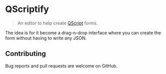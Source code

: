 # QScriptify

> An editor to help create [QScript](https://github.com/wmfs/qscript) forms.

The idea is for it become a drag-n-drop interface where you can create the form without having to write any JSON.

## Contributing

Bug reports and pull requests are welcome on GitHub.
